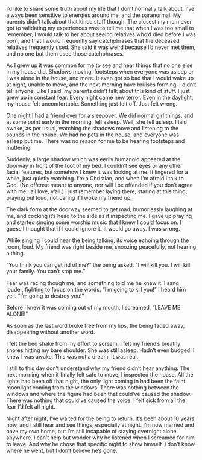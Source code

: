 I’d like to share some truth about my life that I don’t normally talk about. I’ve always been sensitive to energies around me, and the paranormal. My parents didn’t talk about that kinda stuff though. The closest my mom ever got to validating my experiences was to tell me that when I was too small to remember, I would talk to her about seeing relatives who’d died before I was born, and that I would frequently say catchphrases that the deceased relatives frequently used. She said it was weird because I’d never met them, and no one but them used those catchphrases. 

As I grew up it was common for me to see and hear things that no one else in my house did. Shadows moving, footsteps when everyone was asleep or I was alone in the house, and more. It even got so bad that I would wake up at night, unable to move, and the next morning have bruises forming. I didn’t tell anyone. Like I said, my parents didn’t talk about this kind of stuff. I just grew up in constant fear. Every night came new terror. Even in the daylight, my house felt uncomfortable. Something just felt off. Just felt wrong. 

One night I had a friend over for a sleepover. We did normal girl things, and at some point early in the morning, fell asleep. Well, she fell asleep. I laid awake, as per usual, watching the shadows move and listening to the sounds in the house. We had no pets in the house, and everyone was asleep but me. There was no reason for me to be hearing footsteps and muttering. 

Suddenly, a large shadow which was eerily humanoid appeared at the doorway in front of the foot of my bed. I couldn’t see eyes or any other facial features, but somehow I knew it was looking at me. It lingered for a while, just quietly watching. I’m a Christian, and when I’m afraid I talk to God. (No offense meant to anyone, nor will I be offended if you don’t agree with me…all love, y’all.) I just remember laying there, staring at this thing, praying out loud, not caring if I woke my friend up. 

The dark form at the doorway seemed to get mad, humorlessly laughing at me, and cocking it’s head to the side as if inspecting me.  I gave up praying and started singing some worship music that I knew I could focus on. I guess I thought that if I could ignore it, it would go away. I was wrong. 

While singing I could hear the being talking, its voice echoing through the room, loud. My friend was right beside me, snoozing peacefully, not hearing a thing. 

“You think you can get rid of me?” the being asked. “I will kill you. I will kill your family. You can’t stop me.”

Fear was racing though me, and something told me he knew it. I sang louder, fighting to focus on the words. “I’m going to kill you!” I heard him yell. “I’m going to destroy you!” 

Before I knew it was coming out of my mouth, I screamed, “LEAVE ME ALONE!”

As soon as the last word broke free from my lips, the being faded away, disappearing without another word. 

I felt the bed shake from my effort to scream. I  felt my friend’s breathy snores hitting my bare shoulder. She was still asleep. Hadn’t even budged. I knew I was awake. This was not a dream. It was real. 

I still to this day don’t understand why my friend didn’t hear anything. The next morning when it finally felt safe to move, I inspected the house. All the lights had been off that night, the only light coming in had been the faint moonlight coming from the windows. There was nothing between the windows and where the figure had been that could’ve caused the shadow. There was nothing that could’ve caused the voice. I felt sick from all the fear I’d felt all night. 

Night after night, I’ve waited for the being to return. It’s been about 10 years now, and I still hear and see things, especially at night. I’m now married and have my own home, but I’m still incapable of staying overnight alone anywhere. I can’t help but wonder why he listened when I screamed for him to leave. And why he chose that specific night to show himself. I don’t know where he went, but I don’t believe he’s gone.